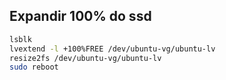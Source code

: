 ## Expandir 100% do ssd

```bash
lsblk
lvextend -l +100%FREE /dev/ubuntu-vg/ubuntu-lv
resize2fs /dev/ubuntu-vg/ubuntu-lv
sudo reboot

```
